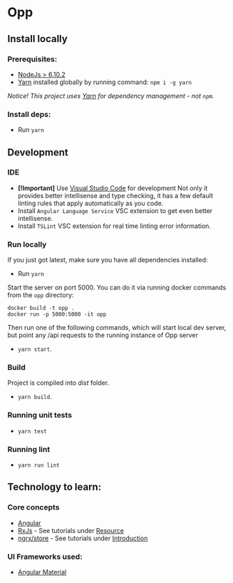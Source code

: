 # Opp

## Install locally

### Prerequisites:
* [NodeJs > 6.10.2](https://nodejs.org/en/download/)
* [Yarn](https://yarnpkg.com/) installed globally by running command: `npm i -g yarn`

*Notice! This project uses [Yarn](https://yarnpkg.com/en/) for dependency management - not `npm`.*

### Install deps:
* Run `yarn`

## Development
### IDE
* **[!Important]** Use [Visual Studio Code](https://code.visualstudio.com/) for development
  Not only it provides better intellisense and type checking, it has a few default linting rules that apply automatically as you code.
* Install `Angular Language Service` VSC extension to get even better intellisense.
* Install `TSLint` VSC extension for real time linting error information.

### Run locally
If you just got latest, make sure you have all dependencies installed:
* Run `yarn`

Start the server on port 5000. You can do it via running docker commands from the `opp` directory:
```
docker build -t opp .
docker run -p 5000:5000 -it opp
```

Then run one of the following commands, which will start local dev server, but point any /api requests to the running instance of Opp server
* `yarn start`.

### Build
Project is compiled into *dist* folder.
* `yarn build`.

### Running unit tests
* `yarn test`

### Running lint
* `yarn run lint`

## Technology to learn:

### Core concepts
* [Angular](https://angular.io/docs/ts/latest/guide/learning-angular.html)
* [RxJs](https://github.com/Reactive-Extensions/RxJS) - See tutorials under [Resource](https://github.com/Reactive-Extensions/RxJS#resources)
* [ngrx/store](https://github.com/ngrx/store) - See tutorials under [Introduction](https://github.com/ngrx/store#introduction)

### UI Frameworks used:
* [Angular Material](https://github.com/angular/material2)
